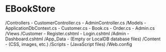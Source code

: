 # EBookStore
/Controllers
    - CustomerController.cs
    - AdminController.cs
/Models
    - ApplicationDbContext.cs
    - Customer.cs
    - Book.cs
    - Order.cs
    - Admin.cs
/Views
    /Customer
        - Register.cshtml
        - Login.cshtml
    /Admin
        - Dashboard.cshtml
/App_Data
    - (Empty or LocalDB database files)
/Content
    - (CSS, images, etc.)
/Scripts
    - (JavaScript files)
/Web.config
 
